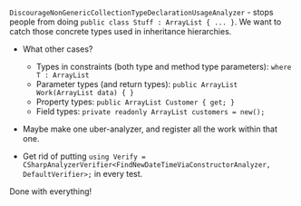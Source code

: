  `DiscourageNonGenericCollectionTypeDeclarationUsageAnalyzer` - stops people from doing `public class Stuff : ArrayList { ... }`. We want to catch those concrete types used in inheritance hierarchies.
* What other cases?
    * Types in constraints (both type and method type parameters): `where T : ArrayList`
    * Parameter types (and return types): `public ArrayList Work(ArrayList data) { }`
    * Property types: `public ArrayList Customer { get; }`
    * Field types: `private readonly ArrayList customers = new();`
* Maybe make one uber-analyzer, and register all the work within that one.

* Get rid of putting `using Verify = CSharpAnalyzerVerifier<FindNewDateTimeViaConstructorAnalyzer, DefaultVerifier>;` in every test.

Done with everything!